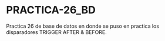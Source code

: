 # PRACTICA-26_BD
Practica 26 de base de datos en donde se puso en practica los disparadores TRIGGER AFTER &amp; BEFORE.
